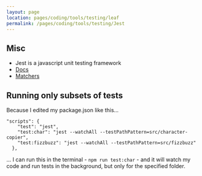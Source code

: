 ```yaml
---
layout: page
location: pages/coding/tools/testing/leaf
permalink: /pages/coding/tools/testing/Jest
---
```


## Misc

- Jest is a javascript unit testing framework
- [Docs](https://jestjs.io/docs)
- [Matchers](https://jestjs.io/docs/using-matchers)

## Running only subsets of tests

Because I edited my package.json like this...

```
"scripts": {
    "test": "jest",
    "test:char": "jest --watchAll --testPathPattern=src/character-copier",
    "test:fizzbuzz": "jest --watchAll --testPathPattern=src/fizzbuzz"
  },
```

... I can run this in the terminal - `npm run test:char` - and it will watch my code and run tests in the background, but only for the specified folder.